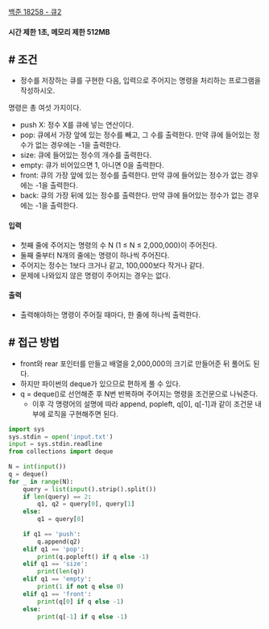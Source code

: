 
[백준 18258 - 큐2](https://www.acmicpc.net/problem/18258)

#### **시간 제한 1초, 메모리 제한 512MB**

## **# 조건**

- 정수를 저장하는 큐를 구현한 다음, 입력으로 주어지는 명령을 처리하는 프로그램을 작성하시오.

명령은 총 여섯 가지이다.

- push X: 정수 X를 큐에 넣는 연산이다.
- pop: 큐에서 가장 앞에 있는 정수를 빼고, 그 수를 출력한다. 만약 큐에 들어있는 정수가 없는 경우에는 -1을 출력한다.
- size: 큐에 들어있는 정수의 개수를 출력한다.
- empty: 큐가 비어있으면 1, 아니면 0을 출력한다.
- front: 큐의 가장 앞에 있는 정수를 출력한다. 만약 큐에 들어있는 정수가 없는 경우에는 -1을 출력한다.
- back: 큐의 가장 뒤에 있는 정수를 출력한다. 만약 큐에 들어있는 정수가 없는 경우에는 -1을 출력한다.

#### **입력**
- 첫째 줄에 주어지는 명령의 수 N (1 ≤ N ≤ 2,000,000)이 주어진다. 
- 둘째 줄부터 N개의 줄에는 명령이 하나씩 주어진다. 
- 주어지는 정수는 1보다 크거나 같고, 100,000보다 작거나 같다. 
- 문제에 나와있지 않은 명령이 주어지는 경우는 없다.

#### **출력**
- 출력해야하는 명령이 주어질 때마다, 한 줄에 하나씩 출력한다.

## **# 접근 방법**

- front와 rear 포인터를 만들고 배열을 2,000,000의 크기로 만들어준 뒤 풀어도 된다.
- 하지만 파이썬의 deque가 있으므로 편하게 풀 수 있다.
- q = deque()로 선언해준 후 N번 반복하며 주어지는 명령을 조건문으로 나눠준다.
	- 이후 각 명령어의 설명에 따라 append, popleft, q[0], q[-1]과 같이 조건문 내부에 로직을 구현해주면 된다.

```python
import sys  
sys.stdin = open('input.txt')  
input = sys.stdin.readline  
from collections import deque  
  
N = int(input())  
q = deque()  
for _ in range(N):  
    query = list(input().strip().split())  
    if len(query) == 2:  
        q1, q2 = query[0], query[1]  
    else:  
        q1 = query[0]  
  
    if q1 == 'push':  
        q.append(q2)  
    elif q1 == 'pop':  
        print(q.popleft() if q else -1)  
    elif q1 == 'size':  
        print(len(q))  
    elif q1 == 'empty':  
        print(1 if not q else 0)  
    elif q1 == 'front':  
        print(q[0] if q else -1)  
    else:  
        print(q[-1] if q else -1)
```